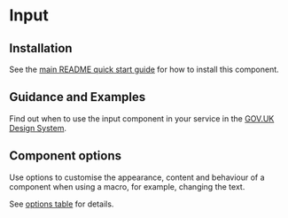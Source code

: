 # Input

## Installation

See the [main README quick start guide](https://github.com/alphagov/govuk-frontend/tree/test_moving_docs#quick-start) for how to install this component.

## Guidance and Examples

Find out when to use the input component in your service in the [GOV.UK Design System](https://test_moving_docs--govuk-design-system-preview.netlify.com/components/text-input).

## Component options

Use options to customise the appearance, content and behaviour of a component when using a macro, for example, changing the text.

See [options table](https://test_moving_docs--govuk-design-system-preview.netlify.com/components/text-input/#options-input-example) for details.
